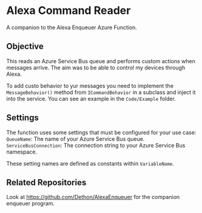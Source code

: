 # Alexa Command Reader

A companion to the Alexa Enqueuer Azure Function. 

## Objective
This reads an Azure Service Bus queue and performs custom actions when messages arrive. The aim was to be able to control my devices through Alexa.

To add custo behavior to yur messages you need to implement the `MessageBehavior()` method from `ICommandBehavior` in a subclass and inject it into the service. You can see an example in the `Code/Example` folder.

## Settings
The function uses some settings that must be configured for your use case:
    `QueueName`: The name of your Azure Service Bus queue.
    `ServiceBusConnection`: The connection string to your Azure Service Bus namespace.

These setting names are defined as constants within `VariableName`.

## Related Repositories
Look at https://github.com/Dethon/AlexaEnqueuer for the companion enqueuer program.
